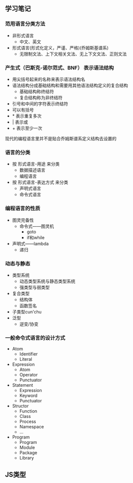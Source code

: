 ## 学习笔记

### 范用语言分类方法

* 非形式语言
  * 中文、英文
* 形式语言(形式化定义，严谨、严格)(乔姆斯基谱系)
  * 无限制文法、上下文相关文法、无上下文文法、正则文法

### 产生式（巴斯克-诺尔范式、BNF） 表示语法结构

* 用尖括号起来的名称来表示语法结构名
* 语法结构分成基础结构和需要用其他语法结构定义的复合结构
  * 基础结构称终结符
  * 复合结构称为非终结符
* 引号和中间的字符表示终结符
* 可以有括号
* \* 表示重复多次
* | 表示或
* \+ 表示至少一次

现代的编程语言里并不是贴合乔姆斯谱系定义结构去设置的

### 语言的分类

* 按 形式语言-用途 来分类
  * 数据描述语言
  * 编程语言
* 按 形式语言-表达方式 来分类
  * 声明式语言
  * 命令式语言

### 编程语言的性质

* 图灵完备性
  * 命令式——图灵机
	* goto
	* if和while
* 声明式——lambda
	* 递归

### 动态与静态

* 类型系统
  * 动态类型系统与静态类型系统
  * 强类型与弱类型
* 复合类型
  * 结构体
  * 函数签名
* 子类型cun'chu
* 泛型
  * 逆变/协变

### 一般命令式语言的设计方式

* Atom
  * Identifier
  * Literal
* Expression
  * Atom
  * Operator
  * Punctuator
* Statement
  * Expression
  * Keyword
  * Punctuator
* Structor
  * Function
  * Class
  * Process
  * Namespace
  * …
* Program
  * Program
  * Module
  * Package
  * Library

## JS类型
